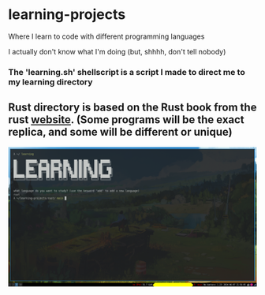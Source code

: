 # learning-projects
Where I learn to code with different programming languages

I actually don't know what I'm doing (but, shhhh, don't tell nobody)

### The 'learning.sh' shellscript is a script I made to direct me to my learning directory
## Rust directory is based on the Rust book from the rust [website](https://rust-lang.org ). (Some programs will be the exact replica, and some will be different or unique)

![Screenshot1](screenshot1.png)
